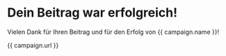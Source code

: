 # Dein Beitrag war erfolgreich!

Vielen Dank für Ihren Beitrag und für den Erfolg von {{ campaign.name }}!

{{ campaign.url }}
